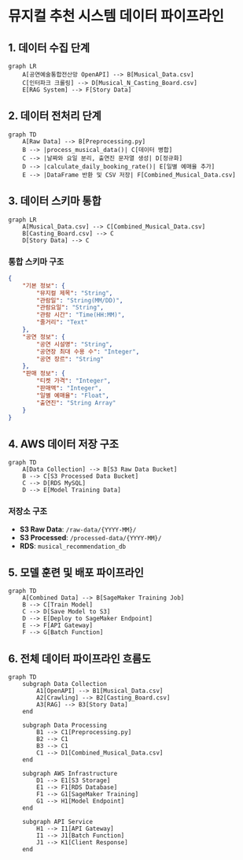 # 뮤지컬 추천 시스템 데이터 파이프라인

## 1. 데이터 수집 단계
```mermaid
graph LR
    A[공연예술통합전산망 OpenAPI] --> B[Musical_Data.csv]
    C[인터파크 크롤링] --> D[Musical_N_Casting_Board.csv]
    E[RAG System] --> F[Story Data]
```

## 2. 데이터 전처리 단계
```mermaid
graph TD
    A[Raw Data] --> B[Preprocessing.py]
    B --> |process_musical_data()| C[데이터 병합]
    C --> |날짜와 요일 분리, 출연진 문자열 생성| D[정규화]
    D --> |calculate_daily_booking_rate()| E[일별 예매율 추가]
    E --> |DataFrame 반환 및 CSV 저장| F[Combined_Musical_Data.csv]
```

## 3. 데이터 스키마 통합
```mermaid
graph LR
    A[Musical_Data.csv] --> C[Combined_Musical_Data.csv]
    B[Casting_Board.csv] --> C
    D[Story Data] --> C
```

### 통합 스키마 구조
```json
{
    "기본 정보": {
        "뮤지컬 제목": "String",
        "관람일": "String(MM/DD)",
        "관람요일": "String",
        "관람 시간": "Time(HH:MM)",
        "줄거리": "Text"
    },
    "공연 정보": {
        "공연 시설명": "String",
        "공연장 최대 수용 수": "Integer",
        "공연 장르": "String"
    },
    "판매 정보": {
        "티켓 가격": "Integer",
        "판매액": "Integer",
        "일별 예매율": "Float",
        "출연진": "String Array"
    }
}
```

## 4. AWS 데이터 저장 구조
```mermaid
graph TD
    A[Data Collection] --> B[S3 Raw Data Bucket]
    B --> C[S3 Processed Data Bucket]
    C --> D[RDS MySQL]
    D --> E[Model Training Data]
```

### 저장소 구조
- **S3 Raw Data**: `/raw-data/{YYYY-MM}/`
- **S3 Processed**: `/processed-data/{YYYY-MM}/`
- **RDS**: `musical_recommendation_db`

## 5. 모델 훈련 및 배포 파이프라인
```mermaid
graph TD
    A[Combined Data] --> B[SageMaker Training Job]
    B --> C[Train Model]
    C --> D[Save Model to S3]
    D --> E[Deploy to SageMaker Endpoint]
    E --> F[API Gateway]
    F --> G[Batch Function]
```

## 6. 전체 데이터 파이프라인 흐름도
```mermaid
graph TD
    subgraph Data Collection
        A1[OpenAPI] --> B1[Musical_Data.csv]
        A2[Crawling] --> B2[Casting_Board.csv]
        A3[RAG] --> B3[Story Data]
    end

    subgraph Data Processing
        B1 --> C1[Preprocessing.py]
        B2 --> C1
        B3 --> C1
        C1 --> D1[Combined_Musical_Data.csv]
    end

    subgraph AWS Infrastructure
        D1 --> E1[S3 Storage]
        E1 --> F1[RDS Database]
        F1 --> G1[SageMaker Training]
        G1 --> H1[Model Endpoint]
    end

    subgraph API Service
        H1 --> I1[API Gateway]
        I1 --> J1[Batch Function]
        J1 --> K1[Client Response]
    end
```